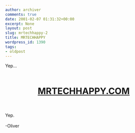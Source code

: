 ```yaml
---
author: archiver
comments: true
date: 2001-02-07 01:31:32+00:00
excerpt: None
layout: post
slug: mrtechhappy-2
title: MRTECHHAPPY
wordpress_id: 1390
tags:
- oldpost
---
```


Yep...<br /><br /><center><h1><a href="http://www.mrtechhappy.com" target="_blank">MRTECHHAPPY.COM</a></h1></center><br /><br />Yep.<br /><br />-Oliver
